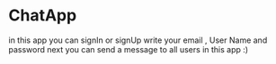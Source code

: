 # ChatApp

 in  this app  you can   signIn or signUp
 write  your email , User Name  and password
 next   you  can send a message  to  all users in this app :)
